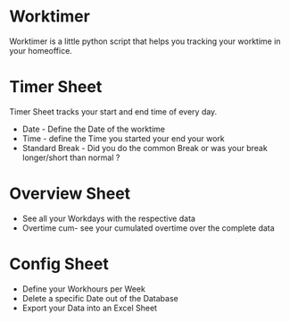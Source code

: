 # Worktimer

Worktimer is a little python script that helps you tracking your worktime in your homeoffice.


# Timer Sheet

Timer Sheet tracks your start and end time of every day. 

* Date - Define the Date of the worktime
* Time - define the Time you started your end your work 
* Standard Break - Did you do the common Break or was your break longer/short than normal ? 

# Overview Sheet 

* See all your Workdays with the respective data 
* Overtime cum- see your cumulated overtime over the complete data 

# Config Sheet 

* Define your Workhours per Week 
* Delete a specific Date out of the Database
* Export your Data into an Excel Sheet 

